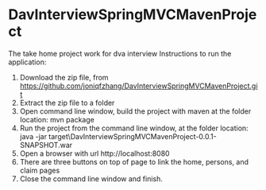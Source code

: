 # DavInterviewSpringMVCMavenProject
The take home project work for dva interview
Instructions to run the application:
1. Download the zip file, from https://github.com/joniqfzhang/DavInterviewSpringMVCMavenProject.git
2. Extract the zip file to a folder
3. Open command line window, build the project with maven at the folder location:
    mvn package
4. Run the project from the command line window, at the folder location:
    java -jar target\DavInterviewSpringMVCMavenProject-0.0.1-SNAPSHOT.war
5. Open a browser with url
    http://localhost:8080
6. There are three buttons on top of page to link the home, persons, and claim pages
7. Close the command line window and finish.
